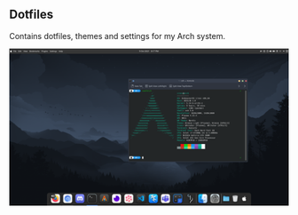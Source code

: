 ## Dotfiles

Contains dotfiles, themes and settings for my Arch system.

![desktop](screenshot.png)
